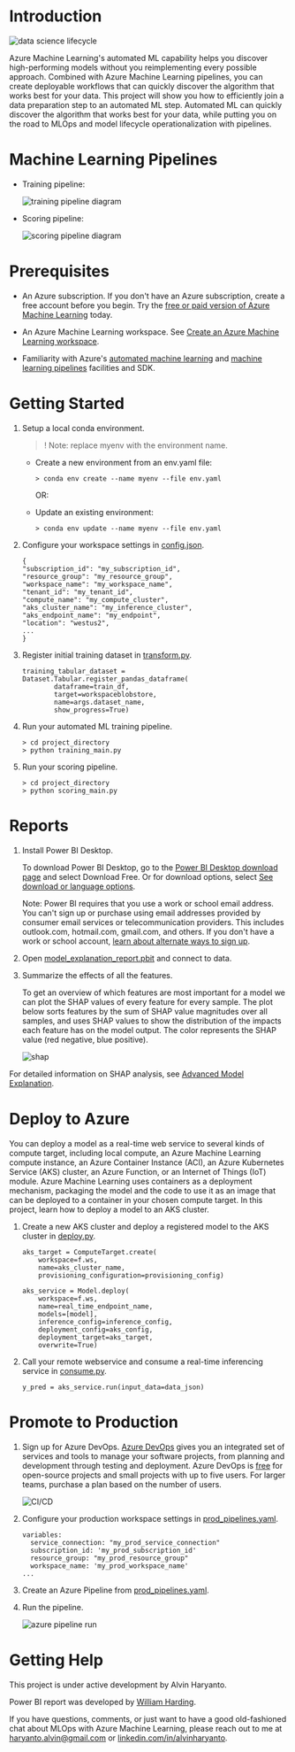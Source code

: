 # Introduction
![data science lifecycle](media/data_science_lifecycle.png)

Azure Machine Learning's automated ML capability helps you discover high-performing models without you reimplementing every possible approach. Combined with Azure Machine Learning pipelines, you can create deployable workflows that can quickly discover the algorithm that works best for your data. This project will show you how to efficiently join a data preparation step to an automated ML step. Automated ML can quickly discover the algorithm that works best for your data, while putting you on the road to MLOps and model lifecycle operationalization with pipelines.

# Machine Learning Pipelines
* Training pipeline:

    ![training pipeline diagram](media/training_pipeline.png)

* Scoring pipeline:
    
    ![scoring pipeline diagram](media/scoring_pipeline.png)

# Prerequisites

* An Azure subscription. If you don't have an Azure subscription, create a free account before you begin. Try the [free or paid version of Azure Machine Learning](https://azure.microsoft.com/free/) today.

* An Azure Machine Learning workspace. See [Create an Azure Machine Learning workspace](https://docs.microsoft.com/en-us/azure/machine-learning/how-to-manage-workspace?tabs=python).  

* Familiarity with Azure's [automated machine learning](https://docs.microsoft.com/en-us/azure/machine-learning/concept-automated-ml) and [machine learning pipelines](https://docs.microsoft.com/en-us/azure/machine-learning/concept-ml-pipelines) facilities and SDK.

# Getting Started
1. Setup a local conda environment.

    > ! Note: replace myenv with the environment name.
    - Create a new environment from an env.yaml file:

        `> conda env create --name myenv --file env.yaml`
    
        OR:
    - Update an existing environment:

        `> conda env update --name myenv --file env.yaml`

2. Configure your workspace settings in [config.json](config.json).

    ```
    {
    "subscription_id": "my_subscription_id",
    "resource_group": "my_resource_group",
    "workspace_name": "my_workspace_name",
    "tenant_id": "my_tenant_id",
    "compute_name": "my_compute_cluster",
    "aks_cluster_name": "my_inference_cluster",
    "aks_endpoint_name": "my_endpoint",
    "location": "westus2",
    ...
    }
    ```

3. Register initial training dataset in [transform.py](src/training_pipes/transform/transform.py).
    ```
    training_tabular_dataset = Dataset.Tabular.register_pandas_dataframe(
            dataframe=train_df,
            target=workspaceblobstore,
            name=args.dataset_name,
            show_progress=True)
    ```

4. Run your automated ML training pipeline.

    ```
    > cd project_directory
    > python training_main.py
    ```

5. Run your scoring pipeline.

    ```
    > cd project_directory
    > python scoring_main.py
    ```

# Reports
1. Install Power BI Desktop.

    To download Power BI Desktop, go to the [Power BI Desktop download page](https://powerbi.microsoft.com/desktop) and select Download Free. Or for download options, select [See download or language options](https://www.microsoft.com/download/details.aspx?id=58494).

    Note: Power BI requires that you use a work or school email address. You can't sign up or purchase using email addresses provided by consumer email services or telecommunication providers. This includes outlook.com, hotmail.com, gmail.com, and others. If you don't have a work or school account, [learn about alternate ways to sign up](https://docs.microsoft.com/en-us/power-bi/enterprise/service-admin-signing-up-for-power-bi-with-a-new-office-365-trial).

2. Open [model_explanation_report.pbit](reports/model_explanation_report.pbit) and connect to data.

3. Summarize the effects of all the features.

    To get an overview of which features are most important for a model we can plot the SHAP values of every feature for every sample. The plot below sorts features by the sum of SHAP value magnitudes over all samples, and uses SHAP values to show the distribution of the impacts each feature has on the model output. The color represents the SHAP value (red negative, blue positive).

    ![shap](media/shap.png)

For detailed information on SHAP analysis, see [Advanced Model Explanation](reports/model_explanation_power_bi.md).

# Deploy to Azure
You can deploy a model as a real-time web service to several kinds of compute target, including local compute, an Azure Machine Learning compute instance, an Azure Container Instance (ACI), an Azure Kubernetes Service (AKS) cluster, an Azure Function, or an Internet of Things (IoT) module. Azure Machine Learning uses containers as a deployment mechanism, packaging the model and the code to use it as an image that can be deployed to a container in your chosen compute target. In this project, learn how to deploy a model to an AKS cluster.

1. Create a new AKS cluster and deploy a registered  model to the AKS cluster in [deploy.py](src/deployment/deploy.py).

    ```
    aks_target = ComputeTarget.create(
        workspace=f.ws,
        name=aks_cluster_name,
        provisioning_configuration=provisioning_config)
    ```

    ```
    aks_service = Model.deploy(
        workspace=f.ws,
        name=real_time_endpoint_name,
        models=[model],
        inference_config=inference_config,
        deployment_config=aks_config,
        deployment_target=aks_target,
        overwrite=True)
    ```

2. Call your remote webservice and consume a real-time inferencing service in [consume.py](src/deployment/consume.py).

    ```
    y_pred = aks_service.run(input_data=data_json)
    ```

# Promote to Production
1. Sign up for Azure DevOps. [Azure DevOps](https://docs.microsoft.com/en-us/azure/devops/user-guide/what-is-azure-devops?view=azure-devops) gives you an integrated set of services and tools to manage your software projects, from planning and development through testing and deployment. Azure DevOps is [free](https://azure.microsoft.com/pricing/details/devops/azure-devops-services/) for open-source projects and small projects with up to five users. For larger teams, purchase a plan based on the number of users.

    ![CI/CD](media/cicd.png)

2. Configure your production workspace settings in [prod_pipelines.yaml](cicd_pipelines/prod_pipelines.yaml).

    ```
    variables:
      service_connection: "my_prod_service_connection"
      subscription_id: 'my_prod_subscription_id'
      resource_group: "my_prod_resource_group"
      workspace_name: 'my_prod_workspace_name'
    ...
    ```

3. Create an Azure Pipeline from [prod_pipelines.yaml](cicd_pipelines/prod_pipelines.yaml).

4. Run the pipeline.

    ![azure pipeline run](media/azure_pipeline_run.png)

# Getting Help
This project is under active development by Alvin Haryanto.

Power BI report was developed by [William Harding](https://github.com/BillmanH).

If you have questions, comments, or just want to have a good old-fashioned chat about MLOps with Azure Machine Learning, please reach out to me at haryanto.alvin@gmail.com or [linkedin.com/in/alvinharyanto](https://www.linkedin.com/in/alvinharyanto).